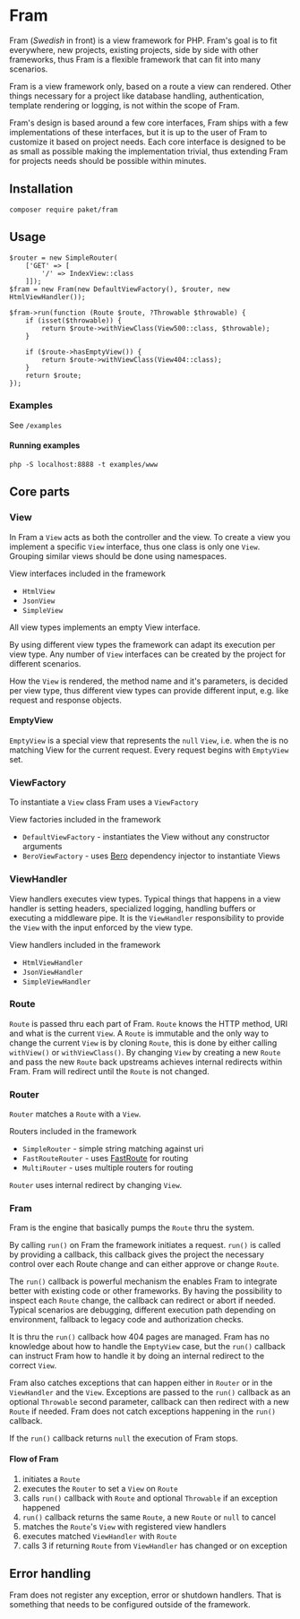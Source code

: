 # Fram

Fram (_Swedish_ in front) is a view framework for PHP. Fram's goal is to fit everywhere, new projects, existing projects,
side by side with other frameworks, thus Fram is a flexible framework that can fit into many scenarios.

Fram is a view framework only, based on a route a view can rendered. Other things necessary for a project like database handling, authentication, template rendering or logging, is not within the scope of Fram.

Fram's design is based around a few core interfaces, Fram ships with a few implementations of these interfaces, but it is  up to the user of Fram to customize it based on project needs. Each core interface is designed to be as small as possible making the implementation trivial, thus extending Fram for projects needs should be possible within minutes.

## Installation

`composer require paket/fram`

## Usage

```
$router = new SimpleRouter(
    ['GET' => [
        '/' => IndexView::class
    ]]);
$fram = new Fram(new DefaultViewFactory(), $router, new HtmlViewHandler());

$fram->run(function (Route $route, ?Throwable $throwable) {
    if (isset($throwable)) {
        return $route->withViewClass(View500::class, $throwable);
    }

    if ($route->hasEmptyView()) {
        return $route->withViewClass(View404::class);
    }
    return $route;
});
```

### Examples

See `/examples`

#### Running examples

`php -S localhost:8888 -t examples/www`

## Core parts

### View

In Fram a `View` acts as both the controller and the view. To create a view you implement a specific `View` interface, thus one class is only one `View`. Grouping similar views should be done using namespaces. 

View interfaces included in the framework

* `HtmlView`
* `JsonView`
* `SimpleView`

All view types implements an empty View interface.

By using different view types the framework can adapt its execution per view type. Any number of `View` interfaces can be created by the project for different scenarios.

How the `View` is rendered, the method name and it's parameters, is decided per view type, thus different view types can provide different input, e.g. like request and response objects.

#### EmptyView

`EmptyView` is a special view that represents the `null` `View`, i.e.
when the is no matching View for the current request. Every request begins with `EmptyView` set.

### ViewFactory

To instantiate a `View` class Fram uses a `ViewFactory`

View factories included in the framework

* `DefaultViewFactory` - instantiates the View without any constructor arguments
* `BeroViewFactory` - uses [Bero](https://github.com/paketphp/bero) dependency injector to instantiate Views

### ViewHandler

View handlers executes view types. Typical things that happens in a view handler is setting headers, specialized logging, handling buffers or executing a middleware pipe. It is the `ViewHandler` responsibility to provide the `View` with the input enforced by the view type.

View handlers included in the framework

* `HtmlViewHandler`
* `JsonViewHandler`
* `SimpleViewHandler`

### Route

`Route` is passed thru each part of Fram. `Route` knows the HTTP method, URI and what is the current `View`. A `Route` is immutable and the only way to change the current `View` is by cloning `Route`, this is done by either calling `withView()` or `withViewClass()`. By changing `View` by creating a new `Route` and pass the  new `Route` back upstreams achieves internal redirects within Fram. Fram will redirect until the `Route` is not changed.

### Router

`Router` matches a `Route` with a `View`.

Routers included in the framework

* `SimpleRouter` - simple string matching against uri
* `FastRouteRouter` - uses [FastRoute](https://github.com/nikic/FastRoute) for routing
* `MultiRouter` - uses multiple routers for routing

`Router` uses internal redirect by changing `View`.

### Fram

Fram is the engine that basically pumps the `Route` thru the system.

By calling `run()` on Fram the framework initiates a request.
`run()` is called by providing a callback, this callback gives the project the necessary control over each Route change and can either approve or change `Route`. 

The `run()` callback is  powerful mechanism the enables Fram to integrate better with existing code or other frameworks. By having the possibility to inspect each `Route` change, the callback can redirect or abort if needed. Typical scenarios are debugging, different execution path depending on environment, fallback to legacy code and authorization checks.

It is thru the `run()` callback how 404 pages are managed. Fram has no knowledge about how to handle the `EmptyView` case, but the `run()` callback can instruct Fram how to handle it by doing an internal redirect to the correct `View`.

Fram also catches exceptions that can happen either in `Router` or in the `ViewHandler` and  the `View`. Exceptions are passed to the `run()` callback as an optional `Throwable` second parameter, callback can then redirect with a new `Route` if needed. Fram does not catch exceptions happening in the `run()` callback.

If the `run()` callback returns `null` the execution of Fram stops.

#### Flow of Fram

1. initiates a `Route`
2. executes the `Router` to set a `View` on `Route`
3. calls `run()` callback with `Route` and optional `Throwable` if an exception happened
4. `run()` callback returns the same `Route`, a new `Route` or `null` to cancel
5. matches the `Route`'s `View` with registered view handlers
6. executes matched `ViewHandler` with `Route`
7. calls 3 if returning `Route` from `ViewHandler` has changed or on exception

## Error handling

Fram does not register any exception, error or shutdown handlers. That is something that needs to be configured outside of the framework.
